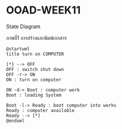 # OOAD-WEEK11
State Diagram

ภาพที่1 การสร้างและพิมพ์เอกสาร
 ```
@startuml
title turn on COMPUTER

[*] --> OFF
OFF : switch shut down
OFF -r-> ON
ON : turn on computer

ON -d-> Boot : computer work
Boot : loading System

Boot -l-> Ready : boot computer into works
Ready : computer available
Ready --> [*]
@enduml
 ```
